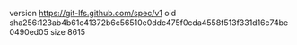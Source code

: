 version https://git-lfs.github.com/spec/v1
oid sha256:123ab4b61c41372b6c56510e0ddc475f0cda4558f513f331d16c74be0490ed05
size 8615
